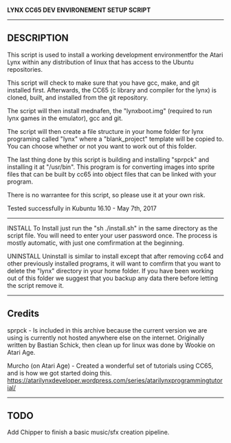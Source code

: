 ****LYNX CC65 DEV ENVIRONEMENT SETUP SCRIPT****


----------------------------------------------------

DESCRIPTION
----------------------------------------------------

This script is used to install a working development environmentfor the Atari Lynx 
within any distribution of linux that has access to the Ubuntu repositories.  

This script will check to make sure that you have gcc, make, and git installed first.
Afterwards, the CC65 (c library and compiler for the lynx) is cloned, built, and installed
from the git repository.  

The script will then install mednafen, the "lynxboot.img" (required to run lynx games
in the emulator), gcc and git.

The script will then create a file structure in your home folder for lynx programing
called "lynx" where a \"blank_project\" template will be copied to.  You can choose
whether or not you want to work out of this folder.

The last thing done by this script is building and installing "sprpck" and installing
it at "/usr/bin".  This program is for converting images into sprite files that can be
built by cc65 into object files that can be linked with your program.

There is no warrantee for this script, so please use it at your own risk.

Tested successfully in Kubuntu 16.10 - May 7th, 2017

----------------------------------------------------

INSTALL
To Install just run the "sh ./install.sh" in the same directory as the script file.  You will 
need to enter your user password once. The process is mostly automatic, with just one
comfirmation at the beginning.

UNINSTALL
Uninstall is similar to install except that after removing cc64 and other previously installed
programs, it will want to comfirm that you want to delete the "lynx" directory in your home
folder.  If you have been working out of this folder we suggest that you backup any data there
before letting the script remove it.

----------------------------------------------------

Credits
----------------------------------------------------

sprpck - Is included in this archive because the current version we are using is currently not
hosted anywhere else on the internet.  Originally written by Bastian Schick, then clean up for
linux was done by Wookie on Atari Age.

Murcho (on Atari Age) - Created a wonderful set of tutorials using CC65, and is how we got
started doing this.  https://atarilynxdeveloper.wordpress.com/series/atarilynxprogrammingtutorial/


----------------------------------------------------

TODO
----------------------------------------------------
Add Chipper to finish a basic music/sfx creation pipeline.
